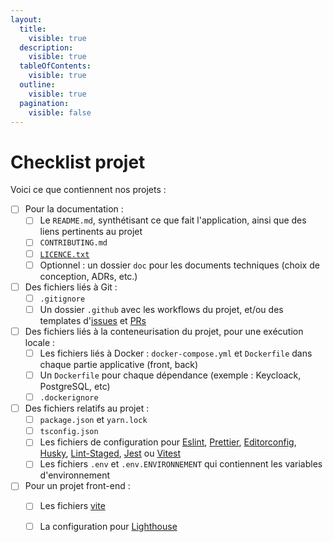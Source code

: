 ```yaml
---
layout:
  title:
    visible: true
  description:
    visible: true
  tableOfContents:
    visible: true
  outline:
    visible: true
  pagination:
    visible: false
---
```


# Checklist projet

Voici ce que contiennent nos projets :&#x20;

* [ ] Pour la documentation :
  * [ ] Le `README.md`, synthétisant ce que fait l'application, ainsi que des liens pertinents au projet
  * [ ] `CONTRIBUTING.md`&#x20;
  * [ ] [`LICENCE.txt`](https://docs.github.com/en/repositories/managing-your-repositorys-settings-and-features/customizing-your-repository/licensing-a-repository)
  * [ ] Optionnel : un dossier `doc` pour les documents techniques (choix de conception, ADRs, etc.)
* [ ] Des fichiers liés à Git :&#x20;
  * [ ] `.gitignore`
  * [ ] Un dossier `.github` avec les workflows du projet, et/ou des templates d'[issues](https://docs.github.com/en/communities/using-templates-to-encourage-useful-issues-and-pull-requests/manually-creating-a-single-issue-template-for-your-repository) et [PRs](https://docs.github.com/en/communities/using-templates-to-encourage-useful-issues-and-pull-requests/creating-a-pull-request-template-for-your-repository)
* [ ] Des fichiers liés à la conteneurisation du projet, pour une exécution locale :
  * [ ] Les fichiers liés à Docker : `docker-compose.yml` et `Dockerfile` dans chaque partie applicative (front, back)
  * [ ] Un `Dockerfile` pour chaque dépendance (exemple : Keycloack, PostgreSQL, etc)
  * [ ] `.dockerignore`&#x20;
* [ ] Des fichiers relatifs au projet :&#x20;
  * [ ] `package.json` et `yarn.lock`&#x20;
  * [ ] `tsconfig.json`
  * [ ] Les fichiers de configuration pour [Eslint](https://app.gitbook.com/o/WhkUfq5hgaTO6ZmJDX52/s/TxlFtrd9MnUa4wJ0FmXj/), [Prettier](https://prettier.io/docs/configuration), [Editorconfig](https://editorconfig.org/), [Husky](https://github.com/typicode/husky#readme), [Lint-Staged](https://github.com/lint-staged/lint-staged#readme), [Jest](https://jestjs.io/docs/getting-started) ou [Vitest](https://vitest.dev/config/)
  * [ ] Les fichiers `.env` et `.env.ENVIRONNEMENT` qui contiennent les variables d'environnement
* [ ] Pour un projet front-end :&#x20;
  * [ ] Les fichiers [vite](https://vite.dev/config/)
  * [ ] La configuration pour [Lighthouse](https://developer.chrome.com/docs/lighthouse/overview)

